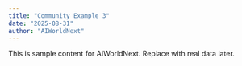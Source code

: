 ```yaml
---
title: "Community Example 3"
date: "2025-08-31"
author: "AIWorldNext"
---
```

This is sample content for AIWorldNext. Replace with real data later.
